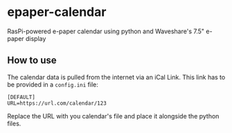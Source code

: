 # epaper-calendar
RasPi-powered e-paper calendar using python and Waveshare's 7.5" e-paper display

## How to use
The calendar data is pulled from the internet via an iCal Link. This link has to be provided in a `config.ini` file:
```
[DEFAULT]
URL=https://url.com/calendar/123
```
Replace the URL with you calendar's file and place it alongside the python files.
